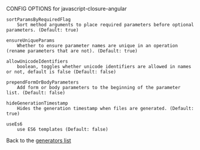CONFIG OPTIONS for javascript-closure-angular

    sortParamsByRequiredFlag
        Sort method arguments to place required parameters before optional parameters. (Default: true)

    ensureUniqueParams
        Whether to ensure parameter names are unique in an operation (rename parameters that are not). (Default: true)

    allowUnicodeIdentifiers
        boolean, toggles whether unicode identifiers are allowed in names or not, default is false (Default: false)

    prependFormOrBodyParameters
        Add form or body parameters to the beginning of the parameter list. (Default: false)

    hideGenerationTimestamp
        Hides the generation timestamp when files are generated. (Default: true)

    useEs6
        use ES6 templates (Default: false)

Back to the [generators list](README.md)
